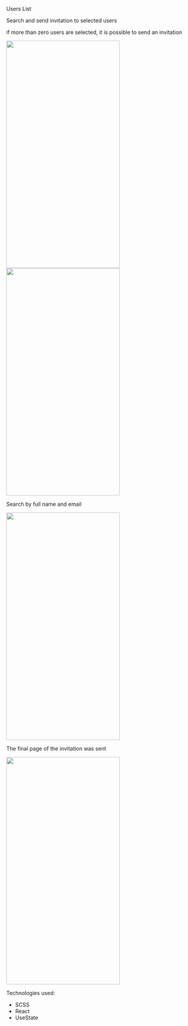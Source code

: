 Users List 

Search and send invitation to selected users

if more than zero users are selected, it is possible to send an invitation

<img width=300px height=600px src="/readme_img/01.png">
<img width=300px height=600px src="/readme_img/03.png">

Search by full name and email

<img width=300px height=600px src="/readme_img/02.png">

The final page of the invitation was sent

<img width=300px height=600px src="/readme_img/02.png">

Technologies used:

* SCSS
* React
* UseState 